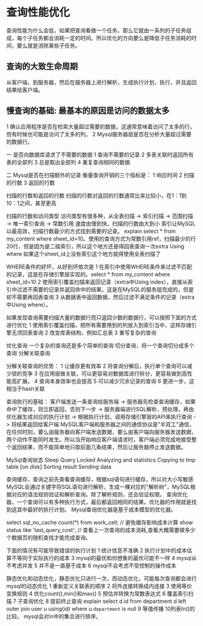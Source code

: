 # 查询性能优化
查询性能为什么会低，如果把查询看做一个任务，那么它就由一系列的子任务组成，每个子任务都会消耗一定的时间。所以优化的方向要么是降低子任务消耗的时间，要么就是消除某些子任务。

## 查询的大致生命周期
从客户端，到服务器，然后在服务器上进行解析，生成执行计划，执行，并且返回结果给客户端。

## 慢查询的基础: 最基本的原因是访问的数据太多
1 确认应用程序是否在检索大量超过需要的数据，这通常意味着访问了太多的行，但有时候也可能是访问了太多的列。
2 Mysql服务器层是否在分析大量超过需要的数据行。

一 是否向数据库请求了不需要的数据
1 查询不需要的记录
2 多表关联时返回所有表的全部列
3 总是取出全部列
4 重复查询相同的数据

二 Mysql是否在扫描额外的记录
衡量查询开销的三个指标是：
1 响应时间
2 扫描的行数
3 返回的行数

扫描的行数和返回的行数
扫描的行数对返回的行数通常比率比较小，在1：1到10：1之间，甚至更高

扫描的行数和访问类型
访问类型有很多种，从全表扫描 -> 索引扫描 -> 范围扫描 -> 唯一索引查询 -> 常数引用 速度由慢到快，扫描的行数由大到小
索引让MySQL以最高效，扫描行数最少的方式找到需要的记录。
explain select * from my_content where sheet_id=10。使用的查询方式为常数引用ref，扫描最少的行20行，但是因为是二级索引，所以这个地方还是得回表查询一次extra Using where
如果这个sheet_id上没有索引这个地方就得使用全表扫描了

WHERE条件的好坏，从好到坏依次是
1 在索引中使用WHERE条件来过滤不匹配的记录，这是在存储引擎层实现的。select * from my_content where sheet_id=10
2 使用索引覆盖扫描来返回记录（extra中Using index），直接从索引中过滤不需要的记录并返回命中的结果。这是在MySQL的服务层完成的，但是却不需要再回表查询
3 从数据表中返回数据，然后过滤不满足条件的记录（extra中Using where）。

如果发现查询需要扫描大量的数据行而只返回少数的数据行，可以按照下面的方式进行优化
1 使用索引覆盖扫描，把所有需要用到的列放入到索引当中，这样存储引擎无须回表查询
2 改变库表结构，例如汇总表
3 重写复杂的查询

优化查询
一个复杂的查询还是多个简单的查询
切分查询，将一个查询切分成多个查询
分解关联查询

分解关联查询的优势：
1 让缓存更有效率
2 将查询分解后，执行单个查询可以减少锁的竞争
3 在应用层做关联，可以更容易对数据库进行拆分，更容易做到高性能高扩展。
4 查询本身效率也会提高
5 可以减少冗余记录的查询
6 更进一步，这相当于hash关联


查询执行的基础：
客户端发送一条查询给服务端 -> 服务器先检查查询缓存，如果命中了缓存，则立即返回，否则下一步 -> 服务器端进行SQL解析、预处理，再由优化器生成对应的执行计划 -> 根据执行计划，调用存储引擎层的API来执行查询 -> 将结果返回给客户端
MySQL客户端和服务器之间的通信协议是"半双工"通信，在任何时刻，要么由服务器向客户端发送数据，要么由客户端向服务器发送数据，两个动作不能同时发生。所以当开始响应客户端请求时，客户端必须完成地接受整个返回结果，而不能简单地只取前面几条结果，然后让服务器停止发送数据。

MySql查询状态
Sleep
Query
Locked
Analyzing and statistics
Copying to tmp table [on disk]
Sorting result
Sending data

查询缓存，查询之前先查看查询缓存，根据sql语句进行缓存，所以对大小写敏感
MySQL会通过关键字将SQL语句进行解析，生成一棵对应的"解析树"，MySQL根据对应的语法规则验证和解析查询。除了解析规则，还会验证权限。
查询优化器，一个查询可以有多种执行方式，最后都返回相同的结果。优化器的作用就是找到这其中最好的执行计划。
Mysql查询优化器是基于成本模型的优化器。

select sql_no_cache count(*) from work_cell; // 避免缓存影响成本计算
show status like 'last_query_cost'; // 查看上一次查询的成本消耗,查看大概需要做多少个数据页的随机查找才能完成查询。

下面的情况有可能导致错误的执行计划
1 统计信息不准确
2 执行计划中的成本估算不等同于实际执行的成本
3 mysql的最优和你想象的最优可能不一样
4 mysql从不考虑并发
5 并不是一直基于成本
6 mysql不会考虑不受控制的操作成本

静态优化和动态优化，静态优化只进行一次，而动态优化，可能每次查询都会进行
mysql的动态优化
1 重新定义关联表的顺序
2 将外连接转换成内连接
3 使用等价变换规则
4 优化count(),min()和max()
5 预估并转换为常数表达式
6 覆盖索引扫描
7 子查询优化
8 提前终止查询  explain select d.id from department d left outer join user u using(id) where u.`department` is null
9 等值传播
10列表In()的比较。 mysql会对in中的集合进行排序。





